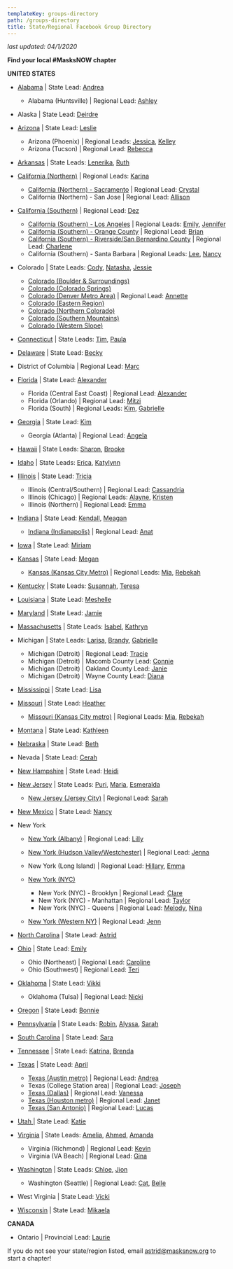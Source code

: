 ```yaml
---
templateKey: groups-directory
path: /groups-directory
title: State/Regional Facebook Group Directory
---
```

*last updated: 04/1/2020*

**Find your local #MasksNOW chapter**

**UNITED STATES**

* [Alabama](https://www.facebook.com/groups/1264062603796986/) | State Lead: [Andrea](mailto:Andrea@masksnow.org)

  * Alabama (Huntsville) | Regional Lead: [Ashley](mailto:ashley.e.mcclellan@gmail.com)
* Alaska | State Lead: [Deirdre](mailto:covaldeirdre@gmail.com)
* [Arizona](https://www.facebook.com/groups/812064599302071/) | State Lead: [Leslie](mailto:azhardt@yahoo.com)

  * Arizona (Phoenix) | Regional Leads: [Jessica](mailto:spooniesewing@gmail.com), [Kelley](mailto:kyaews@yahoo.com)
  * Arizona (Tucson) | Regional Lead: [Rebecca](mailto:rebecca.mirsky@gmail.com)
* [Arkansas](https://www.facebook.com/groups/271568103838759/) | State Leads: [Lenerika](mailto:lenerika@masksnow.org), [Ruth](mailto:aunt.ruth@yahoo.com)
* [California (Northern)](https://www.facebook.com/groups/M3California/) | Regional Leads: [Karina](mailto:karina@masksnow.org)

  * [California (Northern) - Sacramento](https://www.facebook.com/groups/1506768662816030/?hc_location=group) | Regional Lead: [Crystal](mailto:CrystalCA@masksnow.org)
  * California (Northern) - San Jose | Regional Lead: [Allison](mailto:Allison4photos@gmail.com)
* [California (Southern)](https://facebook.com/groups/MasksNOWSoCal) | Regional Lead: [Dez](mailto:Deztroamphetamine@gmail.com)

  * [California (Southern) - Los Angeles](https://www.facebook.com/groups/MasksNOWLACA) | Regional Leads: [Emily](mailto:Emily@emiicreations.com), [Jennifer](mailto:JaMinzey@gmail.com)
  * [California (Southern) - Orange County](https://www.facebook.com/groups/MasksNOWOC) | Regional Lead: [Brian](mailto:nguyenbrian202@gmail.com)
  * [California (Southern) - Riverside/San Bernardino County](https://www.facebook.com/groups/MasksNOWRSSB) | Regional Lead: [Charlene](mailto:CharleneCA@masksnow.org)
  * California (Southern) - Santa Barbara | Regional Leads: [Lee](mailto:leehellerk9@gmail.com), [Nancy](mailto:nancy.black@mercurypress.com)
* Colorado | State Leads: [Cody](mailto:CodyCO@masksnow.org), [Natasha](mailto:Natasha.rigg@gmail.com), [Jessie](mailto:jessie.moench@gmail.com)

  * [Colorado (Boulder & Surroundings)](https://www.facebook.com/groups/MasksNowCOBoulder/)
  * [Colorado (Colorado Springs)](https://www.facebook.com/groups/MasksNowCOColoradoSprings/)
  * [Colorado (Denver Metro Area)](https://www.facebook.com/groups/MasksNowCODenver/) | Regional Lead: [Annette](mailto:ahallfm@comcast.net)
  * [Colorado (Eastern Region)](https://www.facebook.com/groups/MasksNowCOEastern/)
  * [Colorado (Northern Colorado)](https://www.facebook.com/groups/MasksNowCONorthernCO/)
  * [Colorado (Southern Mountains)](https://www.facebook.com/groups/MasksNowCOSouthernMountains/)
  * [Colorado (Western Slope)](https://www.facebook.com/groups/MasksNowCOWesternSlope/)
* [Connecticut](https://www.facebook.com/groups/202833717668875/announcements/) | State Leads: [Tim](mailto:tim@masksnow.org), [Paula](mailto:pcunns9@gmail.com)
* [Delaware](https://www.facebook.com/groups/528584211387614/) | State Lead: [Becky](mailto:becky.urbanek@gmail.com)
* District of Columbia | Regional Lead: [Marc](mailto:marcgervaisDC@masksnow.org)
* [Florida](https://www.facebook.com/groups/529216341303278/) | State Lead: [Alexander](mailto:AlexanderFL@masksnow.org)

  * Florida (Central East Coast) | Regional Lead: [Alexander](mailto:alexander.benishek@gmail.com)
  * Florida (Orlando) | Regional Lead: [Mitzi](mailto:MitziFL@masksnow.org)
  * Florida (South) | Regional Leads: [Kim](mailto:KimSFL@masksnow.org), [Gabrielle](mailto:connellf.gabrielle@gmail.com)
* [Georgia](https://www.facebook.com/groups/205091274056531/) | State Lead: [Kim](mailto:kmhinzeGA@masksnow.org)

  * Georgia (Atlanta) | Regional Lead: [Angela](mailto:atrettenero@gmail.com)
* [Hawaii](https://www.facebook.com/Masks-NOW-Hawaii-104565304527634/) | State Leads: [Sharon](mailto:sharon.garcia.doyle@gmail.com), [Brooke](mailto:m3oahu@gmail.com)
* [Idaho](https://www.facebook.com/IdahoSTEMAC/) | State Leads: [Erica](mailto:Erica.Compton@stem.idaho.gov), [Katylynn](mailto:katylynn813@gmail.com)
* [Illinois](https://www.facebook.com/groups/635692137272813/?ref=br_rs) | State Lead: [Tricia](mailto:tballad@gmail.com)

  * Illinois (Central/Southern) | Regional Lead: [Cassandria](mailto:cassandria@pm.me)
  * Illinois (Chicago) | Regional Leads: [Alayne](mailto:alayne.cairns@gmail.com), [Kristen](mailto:jettkristenm@gmail.com)
  * Illinois (Northern) | Regional Lead: [Emma](mailto:ebd313@gmail.com)
* [Indiana](https://www.facebook.com/groups/2514385812107639/) | State Lead: [Kendall](mailto:kendallpritsch14@gmail.com), [Meagan](mailto:meaganrioux@gmail.com)

  * [Indiana (Indianapolis)](https://www.facebook.com/groups/205021414131420/about/) | Regional Lead: [Anat](mailto:anatpbs@gmail.com)
* [Iowa](https://www.facebook.com/groups/522131565386198/) | State Lead: [Miriam](mailto:MimHoffmanIA@masksnow.org)
* [Kansas](https://www.facebook.com/groups/521675518530089/) | State Lead: [Megan](mailto:megan.kansas@masksnow.org)

  * [Kansas (Kansas City Metro)](https://www.facebook.com/groups/515249406050591/) | Regional Leads: [Mia](mailto:Miarichardson@masksnow.org), [Rebekah](mailto:rebekahbuckner@yahoo.com)
* [Kentucky](https://www.facebook.com/groups/MasksNOWKentucky/) | State Leads: [Susannah](mailto:susannah.stitzer@gmail.com), [Teresa](mailto:iamtbeck@gmail.com)
* [Louisiana](https://www.facebook.com/groups/2271963943110602/?ref=share) | State Lead: [Meshelle](mailto:mshlljnsn@yahoo.com)
* [Maryland](https://www.facebook.com/groups/520641302223494/) | State Lead: [Jamie](mailto:masksnowmaryland@gmail.com)
* [Massachusetts](https://www.facebook.com/groups/2620127964977639/) | State Leads: [Isabel](mailto:isabel_hessler@emerson.edu), [Kathryn](mailto:kathryn_smith3@emerson.edu)
* Michigan | State Leads: [Larisa](mailto:larisabreton@icloud.com), [Brandy](mailto:bshumaker27@yahoo.com), [Gabrielle](mailto:gabriellebreton16@gmail.com)
  * Michigan (Detroit) | Regional Lead: [Tracie](mailto:traciemi@masksnow.org)
  * Michigan (Detroit) | Macomb County Lead: [Connie](mailto:bitothisbitothat@gmail.com)
  * Michigan (Detroit) | Oakland County Lead: [Janie](mailto:oaklandcountymaskdonations@gmail.com)
  * Michigan (Detroit) | Wayne County Lead: [Diana](mailto:diana@telamongroup.com)
* [Mississippi](https://www.facebook.com/groups/554045278817832/) | State Lead: [Lisa](mailto:LisaMS@masksnow.org)
* [Missouri](https://www.facebook.com/groups/693560934789022/about/) | State Lead: [Heather](mailto:hrippetoe@masksnow.org)
  * [Missouri (Kansas City metro)](https://www.facebook.com/groups/515249406050591/) | Regional Leads: [Mia](mailto:Miarichardson@masksnow.org), [Rebekah](mailto:rebekahbuckner@yahoo.com)
* [Montana](https://www.facebook.com/groups/3055128074518037) | State Lead: [Kathleen](mailto:kaa.burke@gmail.com)
* [Nebraska](https://www.facebook.com/groups/238497197292741/) | State Lead: [Beth](mailto:bethbackora@masksnow.org)
* Nevada | State Lead: [Cerah](mailto:cerah.ames@yahoo.com)
* [New Hampshire](https://www.facebook.com/groups/NHMasksNOW/) | State Lead: [Heidi](mailto:heidi.batchelder@verani.com)
* [New Jersey](https://www.facebook.com/groups/555083938540005/about/) | State Leads: [Puri](mailto:ppandya93@gmail.com), [Maria](mailto:Mariaypuerta@gmail.com), [Esmeralda](mailto:esmes.bored@gmail.com)

  * [New Jersey (Jersey City)](https://www.facebook.com/groups/696030451168714/) | Regional Lead: [Sarah](mailto:sgoodman314@gmail.com)
* [New Mexico](https://www.facebook.com/groups/540954669882771/) | State Lead: [Nancy](mailto:NancyNM@masksnow.org)
* New York

  * [New York (Albany)](https://m.facebook.com/groups/226283908614592?group_view_referrer=profile_browser) | Regional Lead: [Lilly](mailto:lillytalmage@gmail.com)
  * [New York (Hudson Valley/Westchester)](https://www.facebook.com/groups/masksnownyhudsonvalleywestchester) | Regional Lead: [Jenna](mailto:jennaadamek@masksnow.org)
  * New York (Long Island) | Regional Lead: [Hillary](mailto:hillary.babalola@stonybrook.edu), [Emma](mailto:ouyangemma44@gmail.com)
  * [New York (NYC)](https://www.facebook.com/groups/1496625130494194/)

    * New York (NYC) - Brooklyn | Regional Lead: [Clare](mailto:clare.kutsko@gmail.com)
    * New York (NYC) - Manhattan | Regional Lead: [Taylor](mailto:thiggins4890@gmail.com)
    * New York (NYC) - Queens | Regional Lead: [Melody](mailto:song.melody@gmail.com), [Nina](mailto:ninaboe@gmail.com)
  * [New York (Western NY)](www.facebook.com/groups/wnymasksnow/) | Regional Lead: [Jenn](mailto:jenn.guia@gmail.com)
* [North Carolina](https://www.facebook.com/groups/148578513144519/) | State Lead: [Astrid](mailto:astrid@masksnow.org)
* [Ohio](https://www.facebook.com/groups/masksnowohio) | State Lead: [Emily](mailto:Emily@masksnow.org)

  * Ohio (Northeast) | Regional Lead: [Caroline](mailto:cdriscoll1014@gmail.com)
  * Ohio (Southwest) | Regional Lead: [Teri](mailto:TeriOH@masksnow.org)
* [Oklahoma](https://www.facebook.com/groups/1303618046515044/) | State Lead: [Vikki](mailto:vikki.penix@masksnow.org)

  * Oklahoma (Tulsa) | Regional Lead: [Nicki](mailto:nickiwoodartist@gmail.com)
* [Oregon](https://www.facebook.com/groups/2591309841146113) | State Lead: [Bonnie](mailto:zooathome@gmail.com)
* [Pennsylvania](https://www.facebook.com/groups/masksnowPennsylvania) | State Leads: [Robin](mailto:RobinLuchko@masksnow.org), [Alyssa](mailto:kershawa@gmail.com), [Sarah](mailto:skcostumedesign@gmail.com)
* [South Carolina](https://www.facebook.com/groups/561045871433689/) | State Lead: [Sara](mailto:masksnowsc@gmail.com)
* [Tennessee](https://www.facebook.com/groups/2616245711987301/) | State Lead: [Katrina](mailto:khenderson@gmail.com), [Brenda](mailto:brenda.a.gadd@gmail.com)
* [Texas](https://www.facebook.com/groups/MasksNowTexas/) | State Lead: [April](mailto:april_pierce@outlook.com)

  * [Texas (Austin metro)](https://www.facebook.com/groups/mllionmaskmaydayTX/) | Regional Lead: [Andrea](mailto:AndreaATX@masksnow.org)
  * Texas (College Station area) | Regional Lead: [Joseph](mailto:josephwebster.exe@gmail.com)
  * [Texas (Dallas)](https://www.facebook.com/groups/MasksNowDallasTX/) | Regional Lead: [Vanessa](mailto:vlynnesmith59@gmail.com)
  * [Texas (Houston metro)](https://www.facebook.com/groups/597450300982941/) | Regional Lead: [Janet](mailto:gatormom04@hotmail.com)
  * [Texas (San Antonio)](https://www.facebook.com/groups/MasksNowSanAntonioTexas/) | Regional Lead: [Lucas](mailto:lsevedge@gmail.com)
* [Utah ](https://www.facebook.com/groups/masksNOWutah/)| State Lead: [Katie](mailto:57mamatee@gmail.com)
* [Virginia](https://www.facebook.com/groups/860457351144099/) | State Leads: [Amelia](mailto:favere@gmail.com), [Ahmed](mailto:ahmed.elzamzami.17@cnu.edu), [Amanda](mailto:amandamsunde@gmail.com)

  * Virginia (Richmond) | Regional Lead: [Kevin](mailto:email@kevinblythe.com)
  * Virginia (VA Beach) | Regional Lead: [Gina](mailto:gina.cooper.gc@gmail.com)
* [Washington](https://www.facebook.com/groups/206024387398453/) | State Leads: [Chloe](mailto:ChloeBoland@gmail.com), [Jion](mailto:ajionkim@uw.edu)

  * Washington (Seattle) | Regional Lead: [Cat](mailto:catfelts@masksnow.org), [Belle](mailto:bellengo@uw.edu)
* West Virginia | State Lead: [Vicki](mailto:vicky.harrington@gmail.com)
* [Wisconsin](https://www.facebook.com/groups/213996063170541/) | State Lead: [Mikaela](mailto:mikaela.becker@gmail.com)

**CANADA**

* Ontario | Provincial Lead: [Laurie](mailto:laurieshute@rogers.com)

If you do not see your state/region listed, email [astrid@masksnow.org](mailto:astrid@masksnow.org) to start a chapter!
